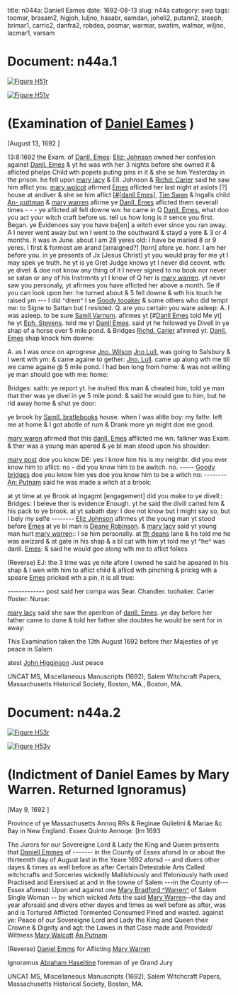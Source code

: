 title: n044a: Daniell Eames
date: 1692-08-13
slug: n44a
category: swp
tags: toomar, brasam2, higjoh, luljno, hasabr, eamdan, joheli2, putann2, steeph, brimar1, carric2, danfra2, robdea, posmar, warmar, swatim, walmar, wiljno, lacmar1, varsam




<div markdown class="doc" id="n44a.1">

# Document: n44a.1



<span markdown class="figure">[![Figure H51r](archives/MassHist/gifs/H51A.gif)](archives/MassHist/large/H51A.jpg)</span>



<span markdown class="figure">[![Figure H51v](archives/MassHist/gifs/H51B.gif)](archives/MassHist/large/H51B.jpg)</span>


# (Examination of [Daniel Eames](/tag/eamdan.html) )

[August 13, 1692 ]

13:8:1692 the Exam. of [Danll. Emes](/tag/eamdan.html): [Eliz: Johnson](/tag/joheli2.html) owned her confesion against [Danll. Emes](/tag/eamdan.html) & yt he was wth her 3 nights before she owned it & aflicted phelps Child wth popets puting pins in it & she se him Yesterday in the prison. he fell upon [mary lacy](/tag/lacmar1.html) & Ell. Johnson & [Richd: Carier](/tag/carric2.html) said he saw him aflict you. [mary wolcot](/tag/walmar.html) afirmed [Emes](/tag/eamdan.html) aflicted her last night at aslots [?] house at andiver & she se him aflict [[#[danll Emes]](/tag/eamdan.html), [Tim Swan](/tag/swatim.html) & Ingalls child [An- puttman](/tag/putann2.html) & [mary warren](/tag/warmar.html) afirme ye [Danll. Emes](/tag/eamdan.html) aflicted them severall times - - - ye aflicted all fell downe wn: he came in Q [Danll. Emes.](/tag/eamdan.html) what doo you act your witch craft before us. tell us how long is it sence you first. Began. ye Evidences say you have be[en] a witch  ever since you ran away. A I never went away but wn I went to the southward & stayd a yere & 3 or 4 months. it was in June. about I am 28 yeres old: I have be maried 8 or 9 yeres. I first & formost am arand [arraigned?] [torn] afore ye. honr. I am her before you. in ye presents of Jx [Jesus Christ] yt you would  pray for me yt I may spek ye truth. he yt is ye Gret Judge knows yt I never did ceovnt. wth: ye divel: & doe not know any thing of it I never signed to no book nor never se satan or any of his Instrmnts yt I know of Q her is [mary warren](/tag/warmar.html). yt never saw you personaly, yt afirmes you have aflicted her above a month. Se if you can look upon her: he turned about & 5 fell downe & wth his touch he raised ym --- I did ^drem^ I se [Goody tooaker](/tag/toomar.html) & some others who did tempt me: to Signe to Sattan but I resisted. Q. are you certain you ware asleep: A. I was asleep. to be sure [Samll Varnum](/tag/varsam.html). afirmes yt [#[Danll Emes](/tag/eamdan.html) told Me yt] he  yt [Eph. Stevens](/tag/steeph.html). told me yt [Danll Emes](/tag/eamdan.html). said yt he followed ye Divell in ye shap of a horse over 5 mile pond. & Bridges [Richd. Carier](/tag/carric2.html) afirmed yt. [Danll. Emes](/tag/eamdan.html) shap knock him downe:

A. as I was once on aprogrese [Jno. Wilson](/tag/wiljno.html) [Jno Lull.](/tag/luljno.html) was going to Salsbury & I went wth ym: & came againe to gether: [Jno. Lull](/tag/luljno.html). came up along wth me till we came againe @ 5 mile pond. I had ben long from home: & was not willing ye man should goe wth me: home:

Bridges: saith: ye report yt. he invited this man & cheated him, told ye man that ther was ye divel in ye 5 mile pond: & said he would goe to him, but he rid away home & shut ye door:

ye brook by [Samll. bratlebooks](/tag/brasam2.html) house. when I was alitle boy: my fathr. left me at home & I got abotle of rum & Drank more yn might doe me good.

[mary waren](/tag/warmar.html) afirmed that this [danll. Emes](/tag/eamdan.html) afflicted me wn. falkner was Exam. & ther was a young man apered & ye bl man stood upon his shoulder:

[mary post](/tag/posmar.html) doe you know DE: yes I know him his is my neighbr. did you ever know him to aflict: no - did you know him to be awitch. no. ----- [Goody bridges](/tag/brimar1.html) doe you know him yes doe you know him to be a witch no: -------- [An: Putnam](/tag/putann2.html) said he was made a witch at a brook:

at yt time at ye Brook at ingagmt [engagement] did you make to ye divell:: Bridges: I beleve ther is evidence Enough. yt he said the divill caried him & his pack to ye brook. at yt sabath day: I doe not know but I might say so, but I bely my selfe -------- [Eliz Johnson](/tag/joheli2.html) afirmes yt the young man yt stood before [Emes](/tag/eamdan.html) at ye bl man is [Deane Robinson](/tag/robdea.html). & [mary lacy](/tag/lacmar1.html) said yt young man hurt [mary warren](/tag/warmar.html):: I se him personally. at [ffr deans](/tag/danfra2.html) lane & he told me he was awizard & at gate in his shap & a bl cat wth him yt told me yt ^he^ was danll. [Emes](/tag/eamdan.html): & said he would goe along  wth me to aflict folkes

(Reverse) EJ: the 3 time was ye nite afore I owned he said he apeared in his shap & I wen with him to aflict child & aflicd wth pinching & prickg wth a speare [Emes](/tag/eamdan.html) pricked wth a pin, it is all true:

------------- post said her compa was Sear. Chandler. toohaker. Carier ffoster: Nurse:

[mary lacy](/tag/lacmar1.html) said she saw the aperition of [danll. Emes](/tag/eamdan.html). ye day before her father came to done & told her father she doubtes he would be sent for in away:

This Examination taken the  13th August 1692 before ther Majesties of ye peace in Salem

atest [John Higginson](/tag/higjoh.html) Just peace

UNCAT MS, Miscellaneous Manuscripts (1692), Salem Witchcraft Papers, Massachusetts Historical Society, Boston, MA., Boston, MA. 


</div>



<div markdown class="doc" id="n44a.2">

# Document: n44a.2



<span markdown class="figure">[![Figure H53r](archives/MassHist/gifs/H53A.gif)](archives/MassHist/large/H53A.jpg)</span>



<span markdown class="figure">[![Figure H53v](archives/MassHist/gifs/H53B.gif)](archives/MassHist/large/H53B.jpg)</span>


# (Indictment of Daniel Eames by Mary Warren. Returned Ignoramus)

[May 9, 1692 ]

Province of ye Massachusetts Annoq RRs & Reginae Gulielmi & Mariae &c Bay in New England. Essex Quinto Annoqe: [Im 1693

The Jurors for our Sovereigne Lord & Lady the King and Queen presents that [Daniell Emmes](/tag/eamdan.html) of ------- in the County of Essex aforsd In or about the thirteenth day of August last in the Yeare 1692 aforsd -- and divers other dayes & times as well before as after Certain Detestable Arts Called witchcrafts and Sorceries wickedly Mallishiously and ffeloniously hath used Practised and Exersised at and in the towne of Salem ---in the County of--- Essex aforesd: Upon and against one [Mary Bradford ^Warren^](/tag/warmar.html) of Salem Single Woman -- by which wicked Arts the said [Mary Warren](/tag/warmar.html)--the day and year aforsaid and divers other dayes and times as well before as after, was and is Tortured Afflicted Tormented Consumed Pined and wasted. against ye: Peace of our Sovereigne Lord and Lady the King and Queen their Crowne & Dignity and agt: the Lawes in that Case made and Provided/ Wittness [Mary Walcott](/tag/walmar.html) [An Putnam](/tag/putann2.html)

(Reverse) [Daniel Emms](/tag/eamdan.html) for Aflicting [Mary Warren](/tag/warmar.html)

Ignoramus [Abraham Haseltine](/tag/hasabr.html) foreman of ye Grand Jury

UNCAT MS, Miscellaneous Manuscripts (1692), Salem Witchcraft Papers, Massachusetts Historical Society, Boston, MA. 


</div>

